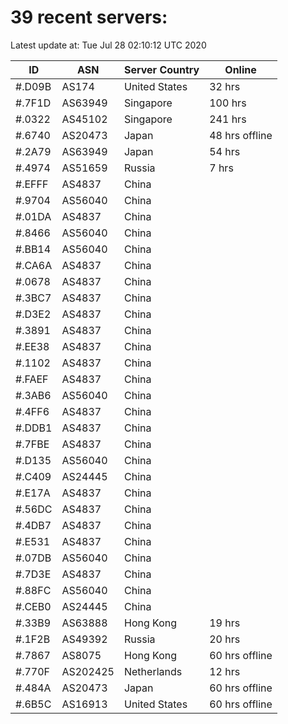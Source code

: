 # 39 recent servers:

Latest update at: Tue Jul 28 02:10:12 UTC 2020

| ID | ASN | Server Country | Online |
| -- | --- | -------------- | ------ |
| #.D09B | AS174 | United States | 32 hrs |
| #.7F1D | AS63949 | Singapore | 100 hrs |
| #.0322 | AS45102 | Singapore | 241 hrs |
| #.6740 | AS20473 | Japan | 48 hrs offline |
| #.2A79 | AS63949 | Japan | 54 hrs |
| #.4974 | AS51659 | Russia | 7 hrs |
| #.EFFF | AS4837 | China | |
| #.9704 | AS56040 | China | |
| #.01DA | AS4837 | China | |
| #.8466 | AS56040 | China | |
| #.BB14 | AS56040 | China | |
| #.CA6A | AS4837 | China | |
| #.0678 | AS4837 | China | |
| #.3BC7 | AS4837 | China | |
| #.D3E2 | AS4837 | China | |
| #.3891 | AS4837 | China | |
| #.EE38 | AS4837 | China | |
| #.1102 | AS4837 | China | |
| #.FAEF | AS4837 | China | |
| #.3AB6 | AS56040 | China | |
| #.4FF6 | AS4837 | China | |
| #.DDB1 | AS4837 | China | |
| #.7FBE | AS4837 | China | |
| #.D135 | AS56040 | China | |
| #.C409 | AS24445 | China | |
| #.E17A | AS4837 | China | |
| #.56DC | AS4837 | China | |
| #.4DB7 | AS4837 | China | |
| #.E531 | AS4837 | China | |
| #.07DB | AS56040 | China | |
| #.7D3E | AS4837 | China | |
| #.88FC | AS56040 | China | |
| #.CEB0 | AS24445 | China | |
| #.33B9 | AS63888 | Hong Kong | 19 hrs |
| #.1F2B | AS49392 | Russia | 20 hrs |
| #.7867 | AS8075 | Hong Kong | 60 hrs offline |
| #.770F | AS202425 | Netherlands | 12 hrs |
| #.484A | AS20473 | Japan | 60 hrs offline |
| #.6B5C | AS16913 | United States | 60 hrs offline |

